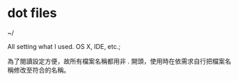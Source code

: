 # dot files

~/

All setting what I used. OS X, IDE, etc.;

為了閱讀設定方便，故所有檔案名稱都用非 . 開頭，使用時在依需求自行把檔案名稱修改至符合的名稱。
